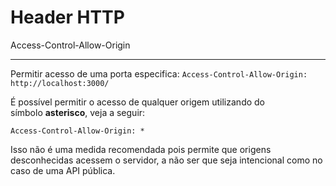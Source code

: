 
# Header HTTP
Access-Control-Allow-Origin

---

Permitir acesso de uma porta especifica:
`Access-Control-Allow-Origin: http://localhost:3000/`

É possível permitir o acesso de qualquer origem utilizando do símbolo **asterisco**, veja a seguir:

`Access-Control-Allow-Origin: *`

Isso não é uma medida recomendada pois permite que origens desconhecidas acessem o servidor, a não ser que seja intencional como no caso de uma API pública.